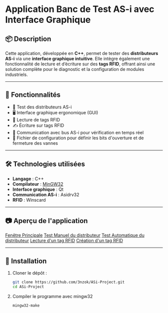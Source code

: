 # Application Banc de Test AS-i avec Interface Graphique

## 📦 Description

Cette application, développée en **C++**, permet de tester des **distributeurs AS-i** via une **interface graphique intuitive**. Elle intègre également une fonctionnalité de lecture et d’écriture sur des **tags RFID**, offrant ainsi une solution complète pour le diagnostic et la configuration de modules industriels.

---

## 🎯 Fonctionnalités

- 🧪 Test des distributeurs AS-i
- 🖥️ Interface graphique ergonomique (GUI)
- 📡 Lecture de tags RFID
- ✍️ Écriture sur tags RFID
- 🔄 Communication avec bus AS-i pour vérification en temps réel
- 📃​ Fichier de configuration pour définir les bits d'ouverture et de fermeture des vannes

---

## 🛠️ Technologies utilisées

- **Langage** : C++
- **Compilateur** : [MinGW32](http://www.mingw.org/)
- **Interface graphique** : Qt
- **Communication AS-i** : Asidrv32
- **RFID** : Winscard

---

## 📷 Aperçu de l'application

[Fenêtre Principale](https://github.com/user-attachments/assets/61aa86e3-d01e-47fb-8bd8-414c26408300)
[Test Manuel du distributeur](https://github.com/user-attachments/assets/6370b19d-57ea-41f5-851f-c7a60b463544)
[Test Automatique du distributeur](https://github.com/user-attachments/assets/a273a1c6-6a9f-40ac-b20b-bb8c8ed0ff18)
[Lecture d'un tag RFID](https://github.com/user-attachments/assets/609351d1-dba9-486f-8ad2-8fbbda2e624f)
[Création d'un tag RFID](https://github.com/user-attachments/assets/93932c9f-07a0-471d-8549-d19eb7aa83ce)

---

## 🚀 Installation

1. Cloner le dépôt :
   ```bash
   git clone https://github.com/3nzok/ASi-Project.git
   cd ASi-Project
   ```

2. Compiler le programme avec mingw32
   ```bash
   mingw32-make
   ```
